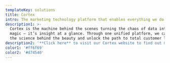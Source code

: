 ```yaml
---
templateKey: solutions
title: Cortex
intro: The marketing technology platform that enables everything we do.
description1: >-
  Cortex is the machine behind the scenes turning the chaos of data into pure
  magic – it’s insight at a glance. Through one unified platform, we can reveal
  the science behind the beauty and unlock the path to total customer loyalty.
description2: '**Click here** to visit our Cortex website to find out more.'
color1: '#ff6f69'
color2: '#d74540'
---
```


